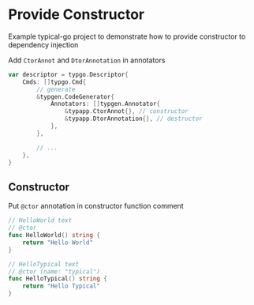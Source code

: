 # Provide Constructor

Example typical-go project to demonstrate how to provide constructor to dependency injection

Add `CtorAnnot` and `DtorAnnotation` in annotators
```go
var descriptor = typgo.Descriptor{
	Cmds: []typgo.Cmd{
		// generate
		&typgen.CodeGenerator{
			Annotators: []typgen.Annotator{
				&typapp.CtorAnnot{}, // constructor
				&typapp.DtorAnnotation{}, // destructor
			},
		},

		// ...
	},
}
```

## Constructor

Put `@ctor` annotation in constructor function comment
```go
// HelloWorld text
// @ctor
func HelloWorld() string {
	return "Hello World"
}

// HelloTypical text
// @ctor (name: "typical")
func HelloTypical() string {
	return "Hello Typical"
}
```




